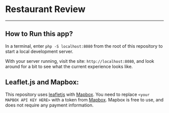 # Restaurant Review
---

## How to Run this app?

In a terminal, enter `php -S localhost:8080` from the root of this repository to start a local development server.

With your server running, visit the site: `http://localhost:8080`, and look around for a bit to see what the current experience looks like.

## Leaflet.js and Mapbox:

This repository uses [leafletjs](https://leafletjs.com/) with [Mapbox](https://www.mapbox.com/). You need to replace `<your MAPBOX API KEY HERE>` with a token from [Mapbox](https://www.mapbox.com/). Mapbox is free to use, and does not require any payment information. 
